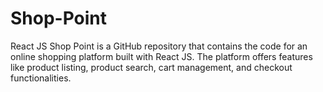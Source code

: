 # Shop-Point
 React JS Shop Point is a GitHub repository that contains the code for an online shopping platform built with React JS. The platform offers features like product listing, product search, cart management, and checkout functionalities. 
